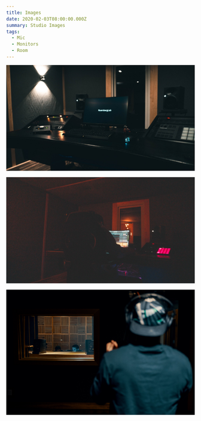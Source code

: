 ```yaml
---
title: Images
date: 2020-02-03T08:00:00.000Z
summary: Studio Images
tags:
  - Mic
  - Monitors
  - Room
---
```


![Studio](/src/assets/img/studio.jpg "studio")


![Studio](/src/assets/img/darkStudio.jpg "darkStudio")


![Studio](/src/assets/img/session.jpg "session")

